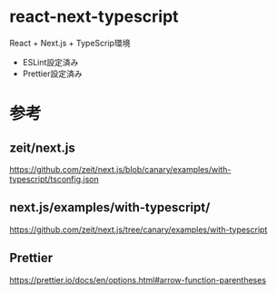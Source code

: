 # react-next-typescript
React + Next.js + TypeScrip環境

 - ESLint設定済み
 - Prettier設定済み

# 参考
## zeit/next.js
https://github.com/zeit/next.js/blob/canary/examples/with-typescript/tsconfig.json

## next.js/examples/with-typescript/
https://github.com/zeit/next.js/tree/canary/examples/with-typescript

## Prettier
https://prettier.io/docs/en/options.html#arrow-function-parentheses
